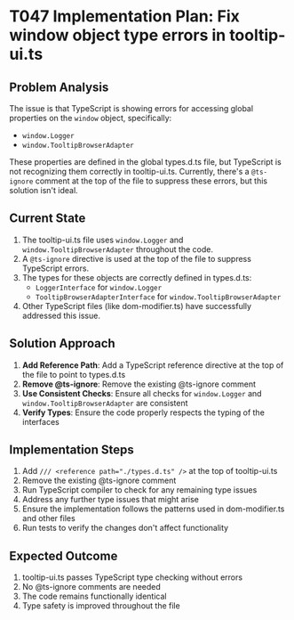 # T047 Implementation Plan: Fix window object type errors in tooltip-ui.ts

## Problem Analysis

The issue is that TypeScript is showing errors for accessing global properties on the `window` object, specifically:
- `window.Logger`
- `window.TooltipBrowserAdapter`

These properties are defined in the global types.d.ts file, but TypeScript is not recognizing them correctly in tooltip-ui.ts. Currently, there's a `@ts-ignore` comment at the top of the file to suppress these errors, but this solution isn't ideal.

## Current State

1. The tooltip-ui.ts file uses `window.Logger` and `window.TooltipBrowserAdapter` throughout the code.
2. A `@ts-ignore` directive is used at the top of the file to suppress TypeScript errors.
3. The types for these objects are correctly defined in types.d.ts:
   - `LoggerInterface` for `window.Logger`
   - `TooltipBrowserAdapterInterface` for `window.TooltipBrowserAdapter`
4. Other TypeScript files (like dom-modifier.ts) have successfully addressed this issue.

## Solution Approach

1. **Add Reference Path**: Add a TypeScript reference directive at the top of the file to point to types.d.ts
2. **Remove @ts-ignore**: Remove the existing @ts-ignore comment
3. **Use Consistent Checks**: Ensure all checks for `window.Logger` and `window.TooltipBrowserAdapter` are consistent
4. **Verify Types**: Ensure the code properly respects the typing of the interfaces

## Implementation Steps

1. Add `/// <reference path="./types.d.ts" />` at the top of tooltip-ui.ts
2. Remove the existing @ts-ignore comment
3. Run TypeScript compiler to check for any remaining type issues
4. Address any further type issues that might arise
5. Ensure the implementation follows the patterns used in dom-modifier.ts and other files
6. Run tests to verify the changes don't affect functionality

## Expected Outcome

1. tooltip-ui.ts passes TypeScript type checking without errors
2. No @ts-ignore comments are needed
3. The code remains functionally identical
4. Type safety is improved throughout the file